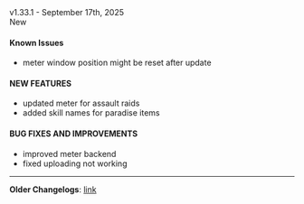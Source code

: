 <div class="rounded-md flex space-x-2 items-center">
  <div class="text-lg font-semibold text-white">
    v1.33.1 - September 17th, 2025
  </div>
  <div class="bg-accent-500 px-2 font-medium rounded-md text-white">
    New
  </div>
</div>

#### Known Issues

- meter window position might be reset after update

#### NEW FEATURES

- updated meter for assault raids
- added skill names for paradise items

#### BUG FIXES AND IMPROVEMENTS

- improved meter backend
- fixed uploading not working

---

**Older Changelogs**: [link](https://github.com/snoww/loa-logs/releases/tag/v1.32.5)
